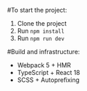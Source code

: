 #To start the project:
1. Clone the project
2. Run `npm install`
3. Run `npm run dev`

#Build and infrastructure:
- Webpack 5 + HMR
- TypeScript + React 18
- SCSS + Autoprefixing 
